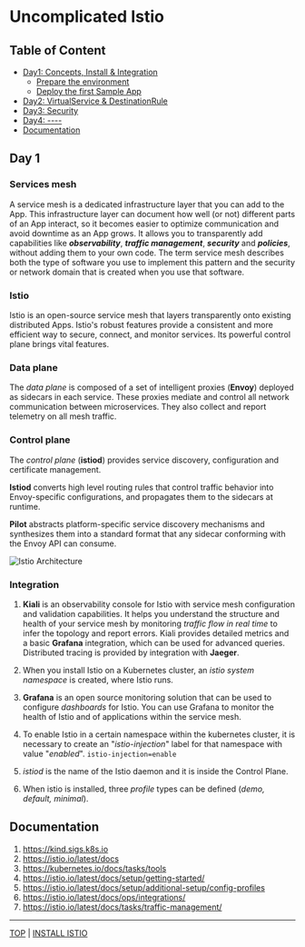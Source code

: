 # Uncomplicated Istio

## Table of Content

- [Day1: Concepts, Install & Integration](#day-1)
  - [Prepare the environment](Istio/install.md)
  - [Deploy the first Sample App](deploy.md)
- [Day2: VirtualService & DestinationRule](day-2.md)
- [Day3: Security](day-3.md)
- [Day4: ----](day-4.md)
- [Documentation](#documentation)

## Day 1

### Services mesh

A service mesh is a dedicated infrastructure layer that you can add to the App. This infrastructure layer can document how well (or not) different parts of an App interact, so it becomes easier to optimize communication and avoid downtime as an App grows. It allows you to transparently add capabilities like ***observability***, ***traffic management***, ***security*** and ***policies***, without adding them to your own code. The term service mesh describes both the type of software you use to implement this pattern and the security or network domain that is created when you use that software.

### Istio

Istio is an open-source service mesh that layers transparently onto existing distributed Apps. Istio's robust features provide a consistent and more efficient way to secure, connect, and monitor services. Its powerful control plane brings vital features.

### Data plane

The *data plane* is composed of a set of intelligent proxies (**Envoy**) deployed as sidecars in each service. These proxies mediate and control all network communication between microservices. They also collect and report telemetry on all mesh traffic.

### Control plane

The *control plane* (**istiod**) provides service discovery, configuration and certificate management.

**Istiod** converts high level routing rules that control traffic behavior into Envoy-specific configurations, and propagates them to the sidecars at runtime.

**Pilot** abstracts platform-specific service discovery mechanisms and synthesizes them into a standard format that any sidecar conforming with the Envoy API can consume.

![Istio Architecture](../files/istio/arch.svg)

### Integration

1. **Kiali** is an observability console for Istio with service mesh configuration and validation capabilities. It helps you understand the structure and health of your service mesh by monitoring *traffic flow in real time* to infer the topology and report errors. Kiali provides detailed metrics and a basic **Grafana** integration, which can be used for advanced queries. Distributed tracing is provided by integration with **Jaeger**.

2. When you install Istio on a Kubernetes cluster, an *istio system namespace* is created, where Istio runs.

3. **Grafana**  is an open source monitoring solution that can be used to configure *dashboards* for Istio. You can use Grafana to monitor the health of Istio and of applications within the service mesh.

4. To enable Istio in a certain namespace within the kubernetes cluster, it is necessary to create an "*istio-injection*" label for that namespace with value "*enabled*". `istio-injection=enable`

5. *istiod* is the name of the Istio daemon and it is inside the Control Plane.

6. When istio is installed, three *profile* types can be defined (*demo, default, minimal*).

## Documentation

1. <https://kind.sigs.k8s.io>
2. <https://istio.io/latest/docs>
3. <https://kubernetes.io/docs/tasks/tools>
4. <https://istio.io/latest/docs/setup/getting-started/>
5. <https://istio.io/latest/docs/setup/additional-setup/config-profiles>
6. <https://istio.io/latest/docs/ops/integrations/>
7. <https://istio.io/latest/docs/tasks/traffic-management/>

---
[TOP](#table-of-content) | [INSTALL ISTIO](install.md)
